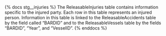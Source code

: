 {% docs stg__injuries %}
The ReleasableInjuries table contains information specific to the injured party. Each row in this table represents an injured person.  Information in this table is linked to the ReleasableAccidents table by the field called “BARDID” and to the ReleasableVessels table by the fields “BARDID”, “Year”, and “VesselID”.
{% enddocs %}
